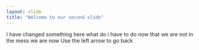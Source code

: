 ```yaml
---
layout: slide
title: "Welcome to our second slide"
---
```

I have changed something here what do i have to do now that we are not in the mess we are now
Use the left arrow to go back
